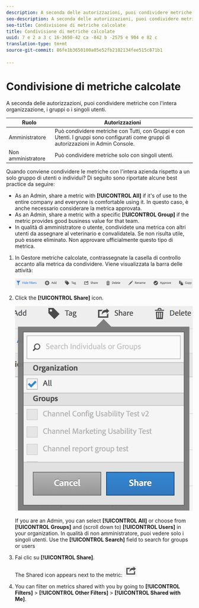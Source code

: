 ```yaml
---
description: A seconda delle autorizzazioni, puoi condividere metriche con l'intera organizzazione, i gruppi o i singoli utenti.
seo-description: A seconda delle autorizzazioni, puoi condividere metriche con l'intera organizzazione, i gruppi o i singoli utenti.
seo-title: Condivisione di metriche calcolate
title: Condivisione di metriche calcolate
uuid: 7 e 2 a 3 c 16-3650-42 ca -842 b -2575 e 904 e 82 c
translation-type: tm+mt
source-git-commit: 86fe1b3650100a05e52fb2102134fee515c871b1

---
```



# Condivisione di metriche calcolate

A seconda delle autorizzazioni, puoi condividere metriche con l'intera organizzazione, i gruppi o i singoli utenti.

| Ruolo | Autorizzazioni |
|---|---|
| Amministratore | Può condividere metriche con Tutti, con Gruppi e con Utenti. I gruppi sono configurati come gruppi di autorizzazioni in Admin Console. |
| Non amministratore | Può condividere metriche solo con singoli utenti. |

Quando conviene condividere le metriche con l'intera azienda rispetto a un solo gruppo di utenti o individui? Di seguito sono riportate alcune best practice da seguire:

* As an Admin, share a metric with **[!UICONTROL All]** if it's of use to the entire company and everyone is comfortable using it. In questo caso, è anche necessario considerare la metrica approvata.
* As an Admin, share a metric with a specific **[!UICONTROL Group]** if the metric provides good business value for that team.
* In qualità di amministratore o utente, condividete una metrica con altri utenti da assegnare al veterinario e convalidatela. Se non risulta utile, può essere eliminato. Non approvare ufficialmente questo tipo di metrica.

1. In Gestore metriche calcolate, contrassegnate la casella di controllo accanto alla metrica da condividere. Viene visualizzata la barra delle attività:

   ![](assets/cm_task_bar.png)

1. Click the **[!UICONTROL Share]** icon.

   ![](assets/cm_share.png)

   If you are an Admin, you can select **[!UICONTROL All]** or choose from **[!UICONTROL Groups]** and (scroll down to) **[!UICONTROL Users]** in your organization. In qualità di non amministratore, puoi vedere solo i singoli utenti. Use the **[!UICONTROL Search]** field to search for groups or users

1. Fai clic su **[!UICONTROL Share]**.

   The Shared icon appears next to the metric:  ![](assets/share_icon.png)

1. You can filter on metrics shared with you by going to **[!UICONTROL Filters]** &gt; **[!UICONTROL Other Filters]** &gt; **[!UICONTROL Shared with Me]**.

